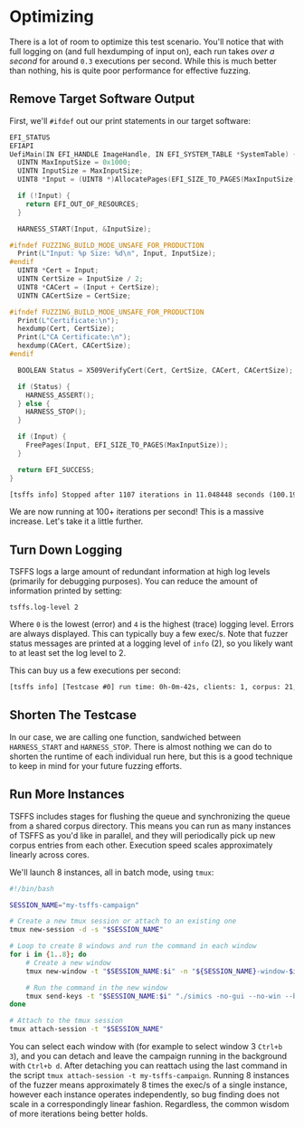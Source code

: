# Optimizing

There is a lot of room to optimize this test scenario. You'll notice that with full
logging on (and full hexdumping of input on), each run takes *over a second* for around
`0.3` executions per second. While this is much better than nothing, his is quite poor
performance for effective fuzzing.

## Remove Target Software Output

First, we'll `#ifdef` out our print statements in our target software:

```c
EFI_STATUS
EFIAPI
UefiMain(IN EFI_HANDLE ImageHandle, IN EFI_SYSTEM_TABLE *SystemTable) {
  UINTN MaxInputSize = 0x1000;
  UINTN InputSize = MaxInputSize;
  UINT8 *Input = (UINT8 *)AllocatePages(EFI_SIZE_TO_PAGES(MaxInputSize));

  if (!Input) {
    return EFI_OUT_OF_RESOURCES;
  }

  HARNESS_START(Input, &InputSize);

#ifndef FUZZING_BUILD_MODE_UNSAFE_FOR_PRODUCTION
  Print(L"Input: %p Size: %d\n", Input, InputSize);
#endif
  UINT8 *Cert = Input;
  UINTN CertSize = InputSize / 2;
  UINT8 *CACert = (Input + CertSize);
  UINTN CACertSize = CertSize;

#ifndef FUZZING_BUILD_MODE_UNSAFE_FOR_PRODUCTION
  Print(L"Certificate:\n");
  hexdump(Cert, CertSize);
  Print(L"CA Certificate:\n");
  hexdump(CACert, CACertSize);
#endif

  BOOLEAN Status = X509VerifyCert(Cert, CertSize, CACert, CACertSize);

  if (Status) {
    HARNESS_ASSERT();
  } else {
    HARNESS_STOP();
  }

  if (Input) {
    FreePages(Input, EFI_SIZE_TO_PAGES(MaxInputSize));
  }

  return EFI_SUCCESS;
}
```

```txt
[tsffs info] Stopped after 1107 iterations in 11.048448 seconds (100.19507 exec/s).
```

We are now running at 100+ iterations per second! This is a massive increase. Let's take
it a little further.

## Turn Down Logging

TSFFS logs a large amount of redundant information at high log levels (primarily for
debugging purposes). You can reduce the amount of information printed by setting:

```simics
tsffs.log-level 2
```

Where `0` is the lowest (error) and `4` is the highest (trace) logging level. Errors are
always displayed. This can typically buy a few exec/s. Note that fuzzer status messages
are printed at a logging level of `info` (2), so you likely want to at least set the
log level to 2.

This can buy us a few executions per second:

```txt
[tsffs info] [Testcase #0] run time: 0h-0m-42s, clients: 1, corpus: 21, objectives: 0, executions: 4792, exec/sec: 112.5
```

## Shorten The Testcase

In our case, we are calling one function, sandwiched between `HARNESS_START` and
`HARNESS_STOP`. There is almost nothing we can do to shorten the runtime of each
individual run here, but this is a good technique to keep in mind for your future
fuzzing efforts.

## Run More Instances

TSFFS includes stages for flushing the queue and synchronizing the queue from a shared
corpus directory. This means you can run as many instances of TSFFS as you'd like in
parallel, and they will periodically pick up new corpus entries from each other.
Execution speed scales approximately linearly across cores.

We'll launch 8 instances, all in batch mode, using `tmux`:

```sh
#!/bin/bash

SESSION_NAME="my-tsffs-campaign"

# Create a new tmux session or attach to an existing one
tmux new-session -d -s "$SESSION_NAME"

# Loop to create 8 windows and run the command in each window
for i in {1..8}; do
    # Create a new window
    tmux new-window -t "$SESSION_NAME:$i" -n "${SESSION_NAME}-window-$i"

    # Run the command in the new window
    tmux send-keys -t "$SESSION_NAME:$i" "./simics -no-gui --no-win --batch-mode run.simics" C-m
done

# Attach to the tmux session
tmux attach-session -t "$SESSION_NAME"
```

You can select each window with (for example to select window 3 `Ctrl+b 3`), and you can
detach and leave the campaign running in the background with `Ctrl+b d`. After detaching
you can reattach using the last command in the script `tmux attach-session -t
my-tsffs-campaign`. Running 8 instances of the fuzzer means approximately 8 times the
exec/s of a single instance, however each instance operates independently, so bug
finding does not scale in a correspondingly linear fashion. Regardless, the common
wisdom of more iterations being better holds.
